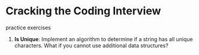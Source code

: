 # Cracking the Coding Interview
practice exercises

1. **Is Unique**: Implement an algorithm to determine if a string has all unique characters.  What if you cannot use additional data structures?
